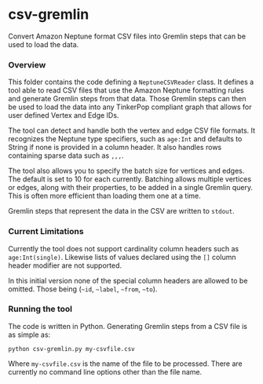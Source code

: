 # csv-gremlin

Convert Amazon Neptune format CSV files into Gremlin steps that can be used to load the data.

### Overview

This folder contains the code defining a `NeptuneCSVReader` class. It defines a tool able to read CSV files that use the Amazon Neptune formatting
rules and generate Gremlin steps from that data.  Those Gremlin steps can then be used to load the data into any TinkerPop compliant graph that allows for user defined Vertex and Edge IDs.

The tool can detect and handle both the vertex and edge CSV file formats. It
recognizes the Neptune type specifiers, such as `age:Int` and defaults to String
if none is provided in a column header.  It also handles rows containing sparse data such as `,,,`.

The tool also allows you to specify the batch size for vertices and edges. The
default is set to 10 for each currently. Batching allows multiple vertices or
edges, along with their properties, to be added in a single Gremlin query. This is often more efficient than loading them one at a time.

Gremlin steps that represent the data in the CSV are written to `stdout`.

### Current Limitations

Currently the tool does not support cardinality column headers such as
`age:Int(single)`. Likewise lists of values declared using the `[]` column
header modifier are not supported.

In this initial version none of the special column headers are allowed to
be omitted. Those being (`~id`, `~label`, `~from`, `~to`).

### Running the tool

The code is written in Python. Generating Gremlin steps from a CSV file is as simple as:

```
python csv-gremlin.py my-csvfile.csv
```
Where `my-csvfile.csv` is the name of the file to be processed. There are currently no command line options other than the file name.
